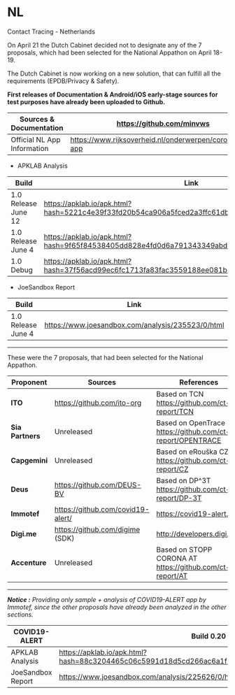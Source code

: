 # NL
Contact Tracing - Netherlands

On April 21 the Dutch Cabinet decided not to designate any of the 7 proposals, which had been selected for the National Appathon on April 18-19.

The Dutch Cabinet is now working on a new solution, that can fulfill all the requirements (EPDB/Privacy & Safety).

**First releases of Documentation & Android/iOS early-stage sources for test purposes have already been uploaded to Github.**

Sources & Documentation | https://github.com/minvws
------------------------|--------------------------
Official NL App Information | https://www.rijksoverheid.nl/onderwerpen/coronavirus-app

- APKLAB Analysis

Build | Link
------|-----
1.0 Release June 12 | https://apklab.io/apk.html?hash=5221c4e39f33fd20b54ca906a5fced2a3ffc61db3c516cff186484235cebd61a
1.0 Release June 4 | https://apklab.io/apk.html?hash=9f65f84538405dd828e4fd0d6a791343349abd99944f258651e2ca4a9c60f410
1.0 Debug | https://apklab.io/apk.html?hash=37f56acd99ec6fc1713fa83fac3559188ee081b2eb027e2b976985495957c6fa

- JoeSandbox Report

Build | Link
------|-----
1.0 Release June 4 | https://www.joesandbox.com/analysis/235523/0/html


----------------------------------

These were the 7 proposals, that had been selected for the National Appathon.

Proponent | Sources | References
----------|---------|-----------
**ITO** | https://github.com/ito-org | Based on TCN https://github.com/ct-report/TCN
**Sia Partners** | Unreleased| Based on OpenTrace https://github.com/ct-report/OPENTRACE
**Capgemini** | Unreleased | Based on eRouška CZ https://github.com/ct-report/CZ
**Deus** | https://github.com/DEUS-BV | Based on DP^3T https://github.com/ct-report/DP-3T
**Immotef** | https://github.com/covid19-alert/ | https://covid19-alert.eu/
**Digi.me** | https://github.com/digime (SDK) | http://developers.digi.me/
**Accenture** | Unreleased | Based on STOPP CORONA AT https://github.com/ct-report/AT

----------------------------------

_**Notice :** Providing only sample + analysis of COVID19-ALERT app by Immotef, since the other proposals have already been analyzed in the other sections._

COVID19-ALERT | Build 0.20 
--------------|-----------
APKLAB Analysis | https://apklab.io/apk.html?hash=88c3204465c06c5991d18d5cd266ac6a1f71d964d02092d13f676ca93c9cd969
JoeSandbox Report | https://www.joesandbox.com/analysis/225626/0/html
